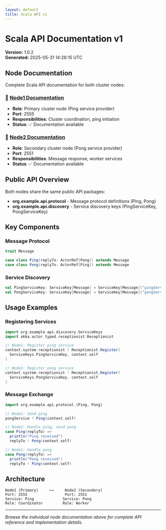 ```yaml
---
layout: default
title: Scala API v1
---
```


# Scala API Documentation v1

**Version:** 1.0.2  
**Generated:** 2025-05-31 14:26:15 UTC

## Node Documentation

Complete Scala API documentation for both cluster nodes:

### 🔧 [Node1 Documentation](./node1/)
- **Role**: Primary cluster node (Ping service provider)
- **Port**: 2555
- **Responsibilities**: Cluster coordination, ping initiation
- **Status**: ✅ Documentation available

### 🔧 [Node2 Documentation](./node2/)
- **Role**: Secondary cluster node (Pong service provider)
- **Port**: 2551  
- **Responsibilities**: Message response, worker services
- **Status**: ✅ Documentation available

## Public API Overview

Both nodes share the same public API packages:

- **org.example.api.protocol** - Message protocol definitions (Ping, Pong)
- **org.example.api.discovery** - Service discovery keys (PingServiceKey, PongServiceKey)

## Key Components

### Message Protocol
```scala
trait Message

case class Ping(replyTo: ActorRef[Pong]) extends Message
case class Pong(replyTo: ActorRef[Ping]) extends Message
```

### Service Discovery
```scala
val PingServiceKey: ServiceKey[Message] = ServiceKey[Message]("pingService")
val PongServiceKey: ServiceKey[Message] = ServiceKey[Message]("pongService")
```

## Usage Examples

### Registering Services
```scala
import org.example.api.discovery.ServiceKeys
import akka.actor.typed.receptionist.Receptionist

// Node1: Register ping service
context.system.receptionist ! Receptionist.Register(
  ServiceKeys.PingServiceKey, context.self
)

// Node2: Register pong service  
context.system.receptionist ! Receptionist.Register(
  ServiceKeys.PongServiceKey, context.self
)
```

### Message Exchange
```scala
import org.example.api.protocol.{Ping, Pong}

// Node1: Send ping
pongService ! Ping(context.self)

// Node2: Handle ping, send pong
case Ping(replyTo) =>
  println("Ping received")
  replyTo ! Pong(context.self)

// Node1: Handle pong
case Pong(replyTo) =>
  println("Pong received")  
  replyTo ! Ping(context.self)
```

## Architecture

```
Node1 (Primary)     ←→     Node2 (Secondary)
Port: 2555                 Port: 2551
Service: Ping             Service: Pong
Role: Coordinator         Role: Worker
```

---

*Browse the individual node documentation above for complete API reference and implementation details.*

